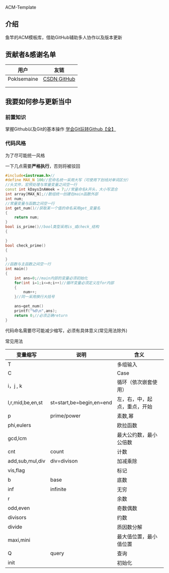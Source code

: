 ACM-Template

## 介绍

鱼竿的ACM模板库，借助GitHub辅助多人协作以及版本更新

## 贡献者&感谢名单

| 用户        | 友链                                                         |
| ----------- | ------------------------------------------------------------ |
| PokIsemaine | [CSDN](https://blog.csdn.net/qq_39354847?spm=1001.2014.3001.5343),[GitHub](https://github.com/PokIsemaine) |
|             |                                                              |
|             |                                                              |



## 我要如何参与更新当中

### 前置知识

掌握Github以及Git的基本操作
[学会Git玩转Github【全】](https://www.bilibili.com/video/BV1Xx411m7kn?p=5)

### 代码风格

为了尽可能统一风格

一下几点需要**严格执行**，否则将被驳回

```c++
#include<iostream.h>//
#define MAX_N 100//宏命名统一采用大写（可使用下划线对单词区分）
//头文件，宏预处理与常量变量之间空一行
const int kDaysInAWeek = 7;//常量命名k开头，大小写混合
int array[MAX_N];//数组统一创建在main函数外部
int num;
//常量变量与函数之间空一行
int get_num()//获取某一个值的命名采用get_变量名
{
    return num;
}
bool is_prime()//bool类型采用is_或check_结构
{
    
}
bool check_prime()
{
    
}
//函数与主函数之间空一行
int main()
{
    int ans=0;//main内部的变量必须初始化
    for(int i=1;i<=n;i++)//循环变量必须定义在for内部
    {
        num++;
    }//同一采用换行大括号
    
    ans=get_num()
    printf("%d\n",ans);
    return 0;//必须正确return
}
```

代码命名需要尽可能减少缩写，必须有具体意义(常见用法除外)

常见用法

| 变量缩写         | 说明                     | 含义                         |
| ---------------- | ------------------------ | ---------------------------- |
| T                |                          | 多组输入                     |
| C                |                          | Case                         |
| i，j , k         |                          | 循环（依次嵌套使用）         |
| l,r,mid,be,en,st | st=start,be=begin,en=end | 左，右，中，起点，重点，开始 |
| p                | prime/power              | 素数,幂                      |
| phi,eulers       |                          | 欧拉函数                     |
| gcd,lcm          |                          | 最大公约数，最小公倍数       |
| cnt              | count                    | 计数                         |
| add,sub,mul,div  | div=divison              | 加减乘除                     |
| vis,flag         |                          | 标记                         |
| b                | base                     | 底数                         |
| inf              | infinite                 | 无穷                         |
| r                |                          | 余数                         |
| odd,even         |                          | 奇数偶数                     |
| divisors         |                          | 约数                         |
| divide           |                          | 质因数分解                   |
| maxi,mini        |                          | 最大值位置，最小值位置       |
| Q                | query                    | 查询                         |
| init             |                          | 初始化                       |

